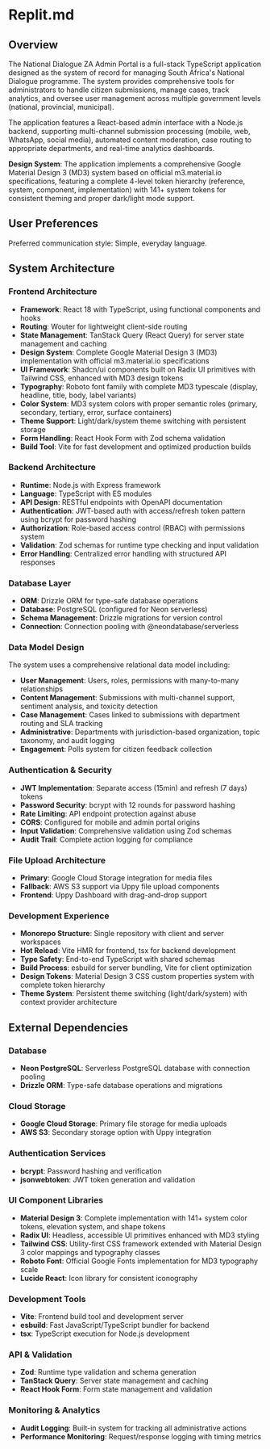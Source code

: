 # Replit.md

## Overview

The National Dialogue ZA Admin Portal is a full-stack TypeScript application designed as the system of record for managing South Africa's National Dialogue programme. The system provides comprehensive tools for administrators to handle citizen submissions, manage cases, track analytics, and oversee user management across multiple government levels (national, provincial, municipal).

The application features a React-based admin interface with a Node.js backend, supporting multi-channel submission processing (mobile, web, WhatsApp, social media), automated content moderation, case routing to appropriate departments, and real-time analytics dashboards.

**Design System**: The application implements a comprehensive Google Material Design 3 (MD3) system based on official m3.material.io specifications, featuring a complete 4-level token hierarchy (reference, system, component, implementation) with 141+ system tokens for consistent theming and proper dark/light mode support.

## User Preferences

Preferred communication style: Simple, everyday language.

## System Architecture

### Frontend Architecture
- **Framework**: React 18 with TypeScript, using functional components and hooks
- **Routing**: Wouter for lightweight client-side routing
- **State Management**: TanStack Query (React Query) for server state management and caching
- **Design System**: Complete Google Material Design 3 (MD3) implementation with official m3.material.io specifications
- **UI Framework**: Shadcn/ui components built on Radix UI primitives with Tailwind CSS, enhanced with MD3 design tokens
- **Typography**: Roboto font family with complete MD3 typescale (display, headline, title, body, label variants)
- **Color System**: MD3 system colors with proper semantic roles (primary, secondary, tertiary, error, surface containers)
- **Theme Support**: Light/dark/system theme switching with persistent storage
- **Form Handling**: React Hook Form with Zod schema validation
- **Build Tool**: Vite for fast development and optimized production builds

### Backend Architecture
- **Runtime**: Node.js with Express framework
- **Language**: TypeScript with ES modules
- **API Design**: RESTful endpoints with OpenAPI documentation
- **Authentication**: JWT-based auth with access/refresh token pattern using bcrypt for password hashing
- **Authorization**: Role-based access control (RBAC) with permissions system
- **Validation**: Zod schemas for runtime type checking and input validation
- **Error Handling**: Centralized error handling with structured API responses

### Database Layer
- **ORM**: Drizzle ORM for type-safe database operations
- **Database**: PostgreSQL (configured for Neon serverless)
- **Schema Management**: Drizzle migrations for version control
- **Connection**: Connection pooling with @neondatabase/serverless

### Data Model Design
The system uses a comprehensive relational data model including:
- **User Management**: Users, roles, permissions with many-to-many relationships
- **Content Management**: Submissions with multi-channel support, sentiment analysis, and toxicity detection
- **Case Management**: Cases linked to submissions with department routing and SLA tracking
- **Administrative**: Departments with jurisdiction-based organization, topic taxonomy, and audit logging
- **Engagement**: Polls system for citizen feedback collection

### Authentication & Security
- **JWT Implementation**: Separate access (15min) and refresh (7 days) tokens
- **Password Security**: bcrypt with 12 rounds for password hashing
- **Rate Limiting**: API endpoint protection against abuse
- **CORS**: Configured for mobile and admin portal origins
- **Input Validation**: Comprehensive validation using Zod schemas
- **Audit Trail**: Complete action logging for compliance

### File Upload Architecture
- **Primary**: Google Cloud Storage integration for media files
- **Fallback**: AWS S3 support via Uppy file upload components
- **Frontend**: Uppy Dashboard with drag-and-drop support

### Development Experience
- **Monorepo Structure**: Single repository with client and server workspaces
- **Hot Reload**: Vite HMR for frontend, tsx for backend development
- **Type Safety**: End-to-end TypeScript with shared schemas
- **Build Process**: esbuild for server bundling, Vite for client optimization
- **Design Tokens**: Material Design 3 CSS custom properties system with complete token hierarchy
- **Theme System**: Persistent theme switching (light/dark/system) with context provider architecture

## External Dependencies

### Database
- **Neon PostgreSQL**: Serverless PostgreSQL database with connection pooling
- **Drizzle ORM**: Type-safe database operations and migrations

### Cloud Storage
- **Google Cloud Storage**: Primary file storage for media uploads
- **AWS S3**: Secondary storage option with Uppy integration

### Authentication Services
- **bcrypt**: Password hashing and verification
- **jsonwebtoken**: JWT token generation and validation

### UI Component Libraries
- **Material Design 3**: Complete implementation with 141+ system color tokens, elevation system, and shape tokens
- **Radix UI**: Headless, accessible UI primitives enhanced with MD3 styling
- **Tailwind CSS**: Utility-first CSS framework extended with Material Design 3 color mappings and typography classes
- **Roboto Font**: Official Google Fonts implementation for MD3 typography scale
- **Lucide React**: Icon library for consistent iconography

### Development Tools
- **Vite**: Frontend build tool and development server
- **esbuild**: Fast JavaScript/TypeScript bundler for backend
- **tsx**: TypeScript execution for Node.js development

### API & Validation
- **Zod**: Runtime type validation and schema generation
- **TanStack Query**: Server state management and caching
- **React Hook Form**: Form state management and validation

### Monitoring & Analytics
- **Audit Logging**: Built-in system for tracking all administrative actions
- **Performance Monitoring**: Request/response logging with timing metrics